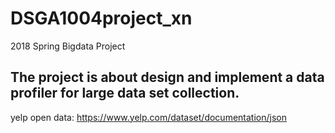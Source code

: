 # DSGA1004project_xn
2018 Spring Bigdata Project

## The project is about design and implement a data profiler for large data set collection.

<!--
## April 16-17 (day before your meeting):
<br>
Prepare a 3-page document and submit to NYU Classes describing your preliminary results and any updates. The evaluation metrics for the milestones report are as follows: 
<br>
• Introduction – 2 points 
<br>
• Problem formulation – 2 points 
<br>
• Related works and references – 2 points 
<br>
• Methods, architecture and design – 4 points 
<br>
• Preliminary results – 3 points 
<br>
• Technical depth and innovation – 3 points 
<br>
• Code repository, correctness, and readability – 4 points The document must follow the ACM Proceedings Format, using either the samplesigconf.tex template provided at https://www.acm.org/publications/proceedingstemplate for LaTeX (version 2e). 
-->

yelp open data: https://www.yelp.com/dataset/documentation/json
